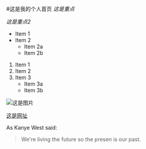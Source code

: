 #这是我的个人首页
*这是重点*

_这是重点2_

*	Item 1
*	Item 2
	*	Item 2a
	*	Item 2b
	
1. Item 1
2. Item 2
3. Item 3
	* Item 3a
	* Item 3b
	
![这是图片](http://jekyllcn.com/img/logo-2x.png)

[这是网址](http://www.baidu.com)

As Kanye West said:
> We're living the future so
> the presen is our past.
